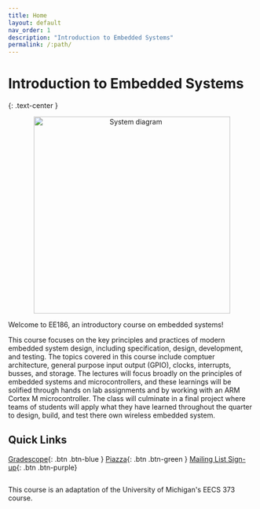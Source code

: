 ```yaml
---
title: Home
layout: default
nav_order: 1
description: "Introduction to Embedded Systems"
permalink: /:path/
---
```


# Introduction to Embedded Systems
{: .text-center }
<div style="text-align:center">
<img src="{{ 'assets/images/stm32.jpg' | relative_url }}" alt="System diagram" width="400">
</div>

Welcome to EE186, an introductory course on embedded systems!

This course focuses on the key principles and practices of modern embedded system design, including specification, design, development, and testing. The topics covered in this course include comptuer architecture, general purpose input output (GPIO), clocks, interrupts, busses, and storage. The lectures will focus broadly on the principles of embedded systems and microcontrollers, and these learnings will be solified through hands on lab assignments and by working with an ARM Cortex M microcontroller. The class will culminate in a final project where teams of students will apply what they have learned throughout the quarter to design, build, and test there own wireless embedded system. 

## Quick Links

[Gradescope](https://www.gradescope.com/courses/1126821){: .btn .btn-blue } [Piazza](https://piazza.com/stanford/fall2025/ee186){: .btn .btn-green } [Mailing List Sign-up](https://mailman.stanford.edu/mailman/listinfo/ee186_fall2025){: .btn .btn-purple}




<footer>
<p style="float:left; width: 100%;">
This course is an adaptation of the University of Michigan's EECS 373 course. 
</p>
</footer>







